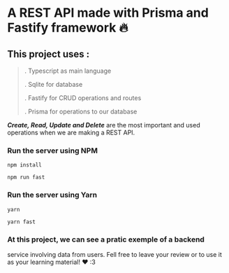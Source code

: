 # A REST API made with Prisma and Fastify framework :fire: 

## This project uses : 

> . Typescript as main language 
>
> . Sqlite for database 
> 
> . Fastify for CRUD operations and routes
> 
> . Prisma for operations to our database
>  


***Create, Read, Update and Delete*** are the most important and used operations when we are making a REST API.

### Run the server using NPM
`npm install`

`npm run fast `

### Run the server using Yarn
`yarn`

`yarn fast`
### At this project, we can see a pratic exemple of a backend 
service involving data from users.
Fell free to leave your review or to use it as your learning material! :heart: :3 


